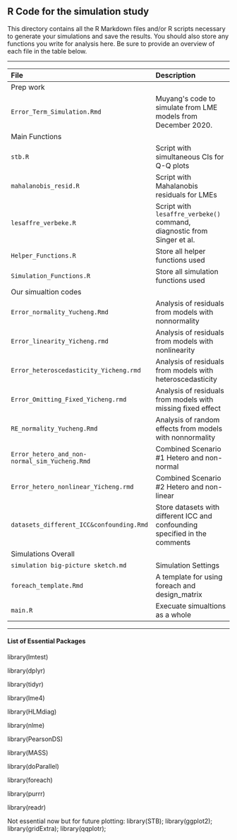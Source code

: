 ## R Code for the simulation study

This directory contains all the R Markdown files and/or R scripts necessary to generate your simulations and save the results. You should also store any functions you write for analysis here. Be sure to provide an overview of each file in the table below.

* * *

| File | Description |
|:-------|:-------------------|
| Prep work | 
|`Error_Term_Simulation.Rmd` | Muyang's code to simulate from LME models from December 2020. |
| Main Functions | 
| `stb.R`   | Script with simultaneous CIs for Q-Q plots|
| `mahalanobis_resid.R`   | Script with Mahalanobis residuals for LMEs|
| `lesaffre_verbeke.R` | Script with `lesaffre_verbeke()` command, diagnostic from Singer et al.|
| `Helper_Functions.R` | Store all helper functions used|
| `Simulation_Functions.R` | Store all simulation functions used|
| Our simualtion codes | 
| `Error_normality_Yucheng.Rmd` | Analysis of residuals from models with nonnormality|
| `Error_linearity_Yicheng.rmd` | Analysis of residuals from models with nonlinearity|
| `Error_heteroscedasticity_Yicheng.rmd` | Analysis of residuals from models with heteroscedasticity|
| `Error_Omitting_Fixed_Yicheng.rmd` | Analysis of residuals from models with missing fixed effect|
| `RE_normality_Yucheng.Rmd` | Analysis of random effects from models with nonnormality|
| `Error_hetero_and_non-normal_sim_Yucheng.Rmd` | Combined Scenario #1 Hetero and non-normal|
| `Error_hetero_nonlinear_Yicheng.rmd` | Combined Scenario #2 Hetero and non-linear|
| `datasets_different_ICC&confounding.Rmd` | Store datasets with different ICC and confounding specified in the comments|
| Simulations Overall | 
| `simulation big-picture sketch.md` | Simulation Settings|
| `foreach_template.Rmd` | A template for using foreach and design_matrix|
| `main.R` | Execuate simualtions as a whole|

* * *

#### List of Essential Packages 

library(lmtest)

library(dplyr)

library(tidyr)

library(lme4)

library(HLMdiag)

library(nlme)

library(PearsonDS)

library(MASS)

library(doParallel)

library(foreach)

library(purrr)

library(readr)

Not essential now but for future plotting: library(STB); library(ggplot2); library(gridExtra); library(qqplotr); 

